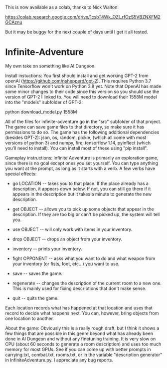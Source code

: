 This is now available as a colab, thanks to Nick Walton: 

https://colab.research.google.com/drive/1csbT4Wk_OZI_rfOzS5VBZNXFM2GCAznu

But it may be buggy for the next couple of days until I get it all tested.

# Infinite-Adventure
My own take on something like AI Dungeon.

Install instuctions:
You first should install and get working GPT-2 from openAI (https://github.com/nshepperd/gpt-2). This requires Python 3.7 since Tensorflow won't work on Python 3.8 yet. Note that OpenAI has made some minor changes to their code since this version so you should use the version of GPT-2 I linked to.
You will need to download their 1558M model into the "models" subfolder of GPT-2:

python download_model.py 1558M

All of the files for infinite-adventure go in the "src" subfolder of that project.
The game can save game files to that directory, so make sure it has permissions to do so.
The game has the following additional dependencies (besides GPT-2):
json, os, random, pickle, (which all come with most versions of python 3) and numpy, fire, tensorflow 1.14, pyinflect (which you'll need to install).
You can install most of these using "pip install".

Gameplay instructions:
 Infinite Adventure is primarily an exploration game, since there is no goal except ones you set yourself. You can type anything you want at the prompt, as long as it starts with a verb. A few verbs have special effects:

 * go LOCATION -- takes you to that place. If the place already has a description, it appears down below. If not, you can still go there if it appears in the description but it takes a minute to generate the new description.

 * get OBJECT -- allows you to pick up some objects that appear in the description. If they are too big or can't be picked up, the system will tell you.

 * use OBJECT -- will only work with items in your inventory.

 * drop OBJECT -- drops an object from your inventory.

 * inventory -- prints your inventory.

 * fight OPPONENT -- asks what you want to do and what weapon from your inventory (or fists, foot, etc...) you want to use.

 * save -- saves the game.

 * regenerate -- changes the description of the current room to a new one. This is mainly used for fixing descriptions that don't make sense.

 * quit -- quits the game.

Each location records what has happened at that location and uses that record to decide what happens next. You can, however, bring objects from one location to another.

About the game:
Obviously this is a really rough draft, but I think it shows a few things that are possible in this genre beyond what has already been done in AI Dungeon and without any finetuning training. It is very slow on CPU (about 60 seconds to generate a room description) and uses too much memory for most GPUs. See if you can come up with better prompts in carrying.txt, combat.txt, rooms.txt, or in the variable "description generator" in InfiniteAdventure.py. I appreciate any bug reports.

